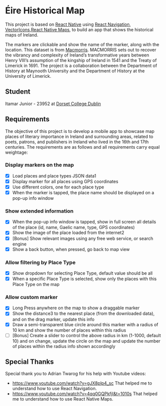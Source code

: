 # Éire Historical Map

This project is based on [React Native](https://reactnative.dev/docs/environment-setup) using [React Navigation](https://reactnavigation.org/docs/drawer-navigator), [Vector](https://github.com/oblador/react-native-vector-icons)[Icons](https://github.com/oblador/react-native-vector-icons),[React Native Maps](https://github.com/react-native-maps/react-native-maps), to build an app that shows the historical maps of Ireland.

The markers are clickable and show the name of the marker, along with the location.
This dataset is from [Macmorris](https://macmorris.maynoothuniversity.ie/). MACMORRIS sets out to recover the vibrancy and complexity of Ireland’s transformative years between Henry VIII’s assumption of the kingship of Ireland in 1541 and the Treaty of Limerick in 1691. The project is a collaboration between the Department of History at Maynooth University and the Department of History at the University of Limerick.

## Student

Itamar Junior - 23952 at [Dorset College Dublin](https://www.dorsetcollege.ie/)

## Requirements

The objective of this project is to develop a mobile app to showcase map places of literary importance in Ireland and surrounding areas, related to poets, patrons, and publishers in Ireland who lived in the 16th and 17th centuries. The requirements are as follows and all requirements carry equal weightage:

### Display markers on the map

- [x] Load places and place types JSON data1
- [x] Display marker for all places using GPS coordinates
- [x] Use different colors, one for each place type
- [x] When the marker is tapped, the place name should be displayed on a pop-up info window

### Show extended information

- [x] When the pop-up info window is tapped, show in full screen all details of the place (id, name, Gaelic name, type, GPS coordinates)
- [x] Show the image of the place loaded from the internet2
- [x] [Bonus] Show relevant images using any free web service, or search engine
- [x] Show a back button, when pressed, go back to map view

### Allow filtering by Place Type

- [x] Show dropdown for selecting Place Type, default value should be all
- [x] When a specific Place Type is selected, show only the places with this Place Type on the map

### Allow custom marker

- [x] Long Press anywhere on the map to show a draggable marker
- [x] Show the distance3 to the nearest place (from the downloaded data), and on the drag marker, update this info
- [x] Draw a semi-transparent blue circle around this marker with a radius of 10 km and show the number of places within this radius
- [ ] [Bonus] Create a slider to control the above radius in km (1-1000, default 10) and on change, update the circle on the map and update the number of places within the radius info shown accordingly

## Special Thanks

Special thank you to Adrian Twarog for his help with Youtube videos:

- https://www.youtube.com/watch?v=gJX8plp4_sc That helped me to understand how to use React Navigation.
- https://www.youtube.com/watch?v=4qq0GQPkfjI&t=1010s That helped me to understand how to use React Native Maps.
